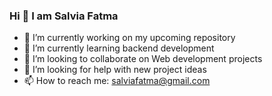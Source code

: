 ### Hi 👋 I am Salvia Fatma



- 🔭 I’m currently working on my upcoming repository
- 🌱 I’m currently learning backend development
- 👯 I’m looking to collaborate on Web development projects
- 🤔 I’m looking for help with new project ideas
- 📫 How to reach me: salviafatma@gmail.com


